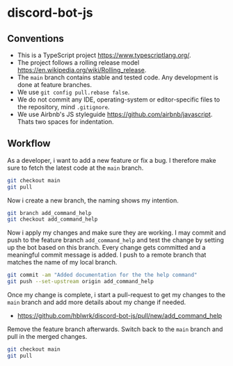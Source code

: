 # discord-bot-js

## Conventions

* This is a TypeScript project <https://www.typescriptlang.org/>.
* The project follows a rolling release model <https://en.wikipedia.org/wiki/Rolling_release>.
* The `main` branch contains stable and tested code. Any development is done at feature branches.
* We use `git config pull.rebase false`.
* We do not commit any IDE, operating-system or editor-specific files to the repository, mind `.gitignore`.
* We use Airbnb's JS styleguide <https://github.com/airbnb/javascript>. Thats two spaces for indentation.

## Workflow

As a developer, i want to add a new feature or fix a bug. I therefore make sure to fetch the latest code at the `main` branch.

```bash
git checkout main
git pull
```

Now i create a new branch, the naming shows my intention.

```bash
git branch add_command_help
git checkout add_command_help
```

Now i apply my changes and make sure they are working. I may commit and push to the feature branch `add_command_help` and test the change by setting up the bot based on this branch. Every change gets committed and a meaningful commit message is added. I push to a remote branch that matches the name of my local branch.

```bash
git commit -am "Added documentation for the the help command"
git push --set-upstream origin add_command_help
```

Once my change is complete, i start a pull-request to get my changes to the `main` branch and add more details about my change if needed.

* <https://github.com/hblwrk/discord-bot-js/pull/new/add_command_help>

Remove the feature branch afterwards. Switch back to the `main` branch and pull in the merged changes.

```bash
git checkout main
git pull
```

